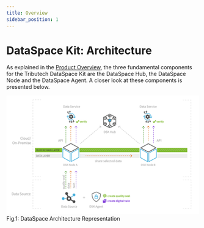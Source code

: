 ```yaml
---
title: Overview
sidebar_position: 1
---
```


# DataSpace Kit: Architecture

As explained in the [Product Overview](../overview.md), the three fundamental components for the Tributech DataSpace Kit are the DataSpace Hub, the DataSpace Node and the DataSpace Agent. A closer look at these components is presented below.

![DataSpace Architecture Representation](/img/architecture.png)
Fig.1: DataSpace Architecture Representation